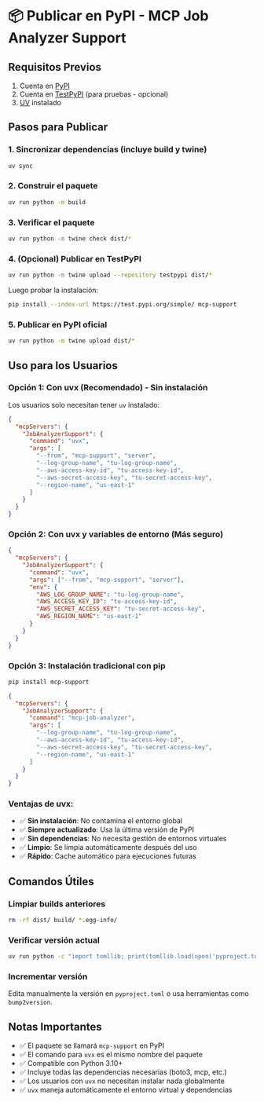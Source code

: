 # 📦 Publicar en PyPI - MCP Job Analyzer Support

## Requisitos Previos
1. Cuenta en [PyPI](https://pypi.org/account/register/)
2. Cuenta en [TestPyPI](https://test.pypi.org/account/register/) (para pruebas - opcional)
3. [UV](https://docs.astral.sh/uv/) instalado

## Pasos para Publicar

### 1. Sincronizar dependencias (incluye build y twine)
```bash
uv sync
```

### 2. Construir el paquete
```bash
uv run python -m build
```

### 3. Verificar el paquete
```bash
uv run python -m twine check dist/*
```

### 4. (Opcional) Publicar en TestPyPI
```bash
uv run python -m twine upload --repository testpypi dist/*
```

Luego probar la instalación:
```bash
pip install --index-url https://test.pypi.org/simple/ mcp-support
```

### 5. Publicar en PyPI oficial
```bash
uv run python -m twine upload dist/*
```

## Uso para los Usuarios

### Opción 1: Con uvx (Recomendado) - Sin instalación
Los usuarios solo necesitan tener `uv` instalado:

```json
{
  "mcpServers": {
    "JobAnalyzerSupport": {
      "command": "uvx",
      "args": [
        "--from", "mcp-support", "server",
        "--log-group-name", "tu-log-group-name",
        "--aws-access-key-id", "tu-access-key-id",
        "--aws-secret-access-key", "tu-secret-access-key",
        "--region-name", "us-east-1"
      ]
    }
  }
}
```

### Opción 2: Con uvx y variables de entorno (Más seguro)
```json
{
  "mcpServers": {
    "JobAnalyzerSupport": {
      "command": "uvx",
      "args": ["--from", "mcp-support", "server"],
      "env": {
        "AWS_LOG_GROUP_NAME": "tu-log-group-name",
        "AWS_ACCESS_KEY_ID": "tu-access-key-id",
        "AWS_SECRET_ACCESS_KEY": "tu-secret-access-key",
        "AWS_REGION_NAME": "us-east-1"
      }
    }
  }
}
```

### Opción 3: Instalación tradicional con pip
```bash
pip install mcp-support
```

```json
{
  "mcpServers": {
    "JobAnalyzerSupport": {
      "command": "mcp-job-analyzer",
      "args": [
        "--log-group-name", "tu-log-group-name",
        "--aws-access-key-id", "tu-access-key-id",
        "--aws-secret-access-key", "tu-secret-access-key",
        "--region-name", "us-east-1"
      ]
    }
  }
}
```

### Ventajas de uvx:
- ✅ **Sin instalación**: No contamina el entorno global
- ✅ **Siempre actualizado**: Usa la última versión de PyPI
- ✅ **Sin dependencias**: No necesita gestión de entornos virtuales
- ✅ **Limpio**: Se limpia automáticamente después del uso
- ✅ **Rápido**: Cache automático para ejecuciones futuras

## Comandos Útiles

### Limpiar builds anteriores
```bash
rm -rf dist/ build/ *.egg-info/
```

### Verificar versión actual
```bash
uv run python -c "import tomllib; print(tomllib.load(open('pyproject.toml', 'rb'))['project']['version'])"
```

### Incrementar versión
Edita manualmente la versión en `pyproject.toml` o usa herramientas como `bump2version`.

## Notas Importantes

- ✅ El paquete se llamará `mcp-support` en PyPI
- ✅ El comando para `uvx` es el mismo nombre del paquete
- ✅ Compatible con Python 3.10+
- ✅ Incluye todas las dependencias necesarias (boto3, mcp, etc.)
- ✅ Los usuarios con `uvx` no necesitan instalar nada globalmente
- ✅ `uvx` maneja automáticamente el entorno virtual y dependencias 